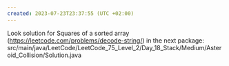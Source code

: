```yaml
---
created: 2023-07-23T23:37:55 (UTC +02:00)
---
```

Look solution for Squares of a sorted array (https://leetcode.com/problems/decode-string/) in the next
package: src/main/java/LeetCode/LeetCode_75_Level_2/Day_18_Stack/Medium/Asteroid_Collision/Solution.java
